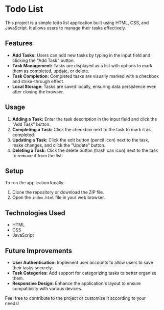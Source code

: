 # Todo List

This project is a simple todo list application built using HTML, CSS, and JavaScript. It allows users to manage their tasks effectively.

## Features

- **Add Tasks:** Users can add new tasks by typing in the input field and clicking the "Add Task" button.
- **Task Management:** Tasks are displayed as a list with options to mark them as completed, update, or delete.
- **Task Completion:** Completed tasks are visually marked with a checkbox and strike-through effect.
- **Local Storage:** Tasks are saved locally, ensuring data persistence even after closing the browser.

## Usage

1. **Adding a Task:** Enter the task description in the input field and click the "Add Task" button.
2. **Completing a Task:** Click the checkbox next to the task to mark it as completed.
3. **Updating a Task:** Click the edit button (pencil icon) next to the task, make changes, and click the "Update" button.
4. **Deleting a Task:** Click the delete button (trash can icon) next to the task to remove it from the list.

## Setup

To run the application locally:

1. Clone the repository or download the ZIP file.
2. Open the `index.html` file in your web browser.

## Technologies Used

- HTML
- CSS
- JavaScript

## Future Improvements

- **User Authentication:** Implement user accounts to allow users to save their tasks securely.
- **Task Categories:** Add support for categorizing tasks to better organize them.
- **Responsive Design:** Enhance the application's layout to ensure compatibility with various devices.

Feel free to contribute to the project or customize it according to your needs!
